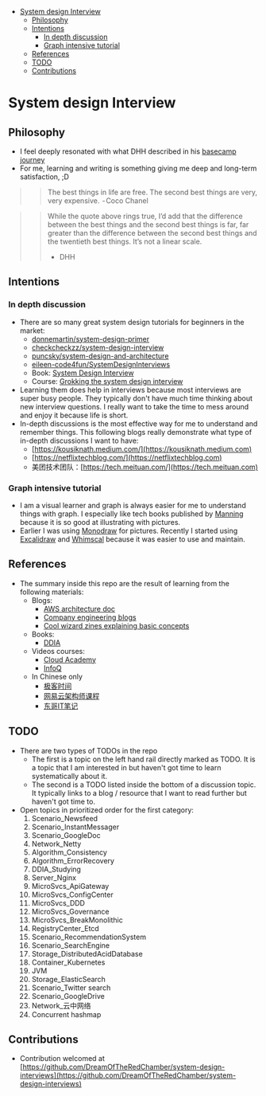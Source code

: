 - [System design Interview](#system-design-interview)
  - [Philosophy](#philosophy)
  - [Intentions](#intentions)
    - [In depth discussion](#in-depth-discussion)
    - [Graph intensive tutorial](#graph-intensive-tutorial)
  - [References](#references)
  - [TODO](#todo)
  - [Contributions](#contributions)

# System design Interview

## Philosophy
* I feel deeply resonated with what DHH described in his [basecamp journey](https://observer.com/2015/12/the-day-i-became-a-millionaire/)
* For me, learning and writing is something giving me deep and long-term satisfaction, ;D

>> The best things in life are free. The second best things are very, very expensive.
>> - Coco Chanel

>> While the quote above rings true, I’d add that the difference between the best things  and the second best things is far, far greater than the difference between the second best things and the twentieth best things. It’s not a linear scale.
>> - DHH

## Intentions

### In depth discussion

* There are so many great system design tutorials for beginners in the market: 
  * [donnemartin/system-design-primer](https://github.com/donnemartin/system-design-primer)
  * [checkcheckzz/system-design-interview](https://github.com/checkcheckzz/system-design-interview)
  * [puncsky/system-design-and-architecture](https://github.com/puncsky/system-design-and-architecture)
  * [eileen-code4fun/SystemDesignInterviews](https://github.com/eileen-code4fun/SystemDesignInterviews)
  * Book: [System Design Interview](https://www.amazon.com/System-Design-Interview-insiders-Second/dp/B08CMF2CQF/ref=sr\_1\_1?dchild=1\&keywords=system+design\&qid=1619578081\&sr=8-1)
  * Course: [Grokking the system design interview](https://www.educative.io/courses/grokking-the-system-design-interview)
* Learning them does help in interviews because most interviews are super busy people. They typically don't have much time thinking about new interview questions. I really want to take the time to mess around and enjoy it because life is short.
* In-depth discussions is the most effective way for me to understand and remember things. This following blogs really demonstrate what type of in-depth discussions I want to have:
  * [https://kousiknath.medium.com/](https://kousiknath.medium.com)
  * [https://netflixtechblog.com/](https://netflixtechblog.com)
  * 美团技术团队：[https://tech.meituan.com/](https://tech.meituan.com)

### Graph intensive tutorial

* I am a visual learner and graph is always easier for me to understand things with graph. I especially like tech books published by [Manning](https://www.manning.com) because it is so good at illustrating with pictures. 
* Earlier I was using [Monodraw](https://monodraw.helftone.com) for pictures. Recently I started using [Excalidraw](https://excalidraw.com) and [Whimscal](https://whimsical.com/) because it was easier to use and maintain. 

## References

* The summary inside this repo are the result of learning from the following materials:
  * Blogs: 
    * [AWS architecture doc](https://aws.amazon.com/architecture/well-architected/?wa-lens-whitepapers.sort-by=item.additionalFields.sortDate\&wa-lens-whitepapers.sort-order=desc)
    * [Company engineering blogs](https://github.com/aaronwinter/engineering-blogs)
    * [Cool wizard zines explaining basic concepts](https://wizardzines.com)
  * Books: 
    * [DDIA](https://www.amazon.com/Designing-Data-Intensive-Applications-Reliable-Maintainable/dp/1449373321/ref=sr\_1\_1?crid=38CARLM3E1P07\&dchild=1\&keywords=designing+data-intensive+applications\&qid=1619579153\&sprefix=intensive+data+app%2Caps%2C208\&sr=8-1)
  * Videos courses:
    * [Cloud Academy](https://cloudacademy.com)
    * [InfoQ](https://www.infoq.com/?variant=homepage_collections)
  * In Chinese only
    * [极客时间](https://time.geekbang.org)
    * [网易云架构师课程](https://mooc.study.163.com/smartSpec/detail/1202858603.htm)
    * [东哥IT笔记](https://donggeitnote.com/category/discuss-topic/)

## TODO

* There are two types of TODOs in the repo
  * The first is a topic on the left hand rail directly marked as TODO. It is a topic that I am interested in but haven't got time to learn systematically about it. 
  * The second is a TODO listed inside the bottom of a discussion topic. It typically links to a blog / resource that I want to read further but haven't got time to. 
* Open topics in prioritized order for the first category:
  1. Scenario_Newsfeed
  2. Scenario_InstantMessager
  3. Scenario_GoogleDoc
  4. Network_Netty
  5. Algorithm_Consistency
  6. Algorithm_ErrorRecovery
  7. DDIA_Studying
  8. Server_Nginx
  9. MicroSvcs_ApiGateway
  10. MicroSvcs_ConfigCenter
  11. MicroSvcs_DDD
  12. MicroSvcs_Governance
  13. MicroSvcs_BreakMonolithic
  14. RegistryCenter_Etcd
  15. Scenario_RecommendationSystem
  16. Scenario_SearchEngine
  17. Storage_DistributedAcidDatabase
  18. Container_Kubernetes
  19. JVM
  20. Storage_ElasticSearch
  21. Scenario_Twitter search
  22. Scenario_GoogleDrive
  23. Network\_云中网络
  24. Concurrent hashmap

## Contributions
* Contribution welcomed at [https://github.com/DreamOfTheRedChamber/system-design-interviews](https://github.com/DreamOfTheRedChamber/system-design-interviews)
